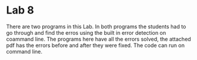 # Lab 8

There are two programs in this Lab. In both programs the students had to go through and find the erros  using the built in error detection on coammand line. The programs here have all the errors solved, the attached pdf has the errors before and after they were fixed. The code can run on command line.  
